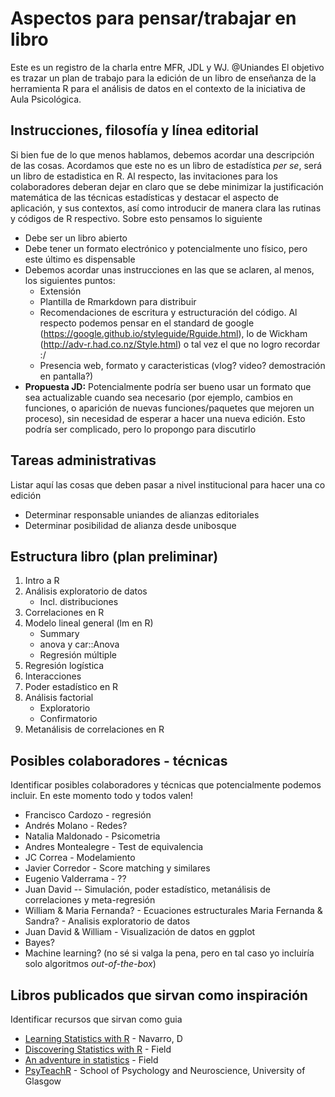 # Aspectos para pensar/trabajar en libro
Este es un registro de la charla entre MFR, JDL y WJ. @Uniandes 
El objetivo es trazar un plan de trabajo para la edición de un libro de enseñanza de la herramienta R para el análisis de datos en el contexto de la iniciativa de Aula Psicológica. 

## Instrucciones, filosofía y línea editorial
Si bien fue de lo que menos hablamos, debemos acordar una descripción de las cosas. Acordamos que este no es un libro de estadística *per se*, será un libro de estadistica en R. Al respecto, las invitaciones para los colaboradores deberan dejar en claro que se debe minimizar la justificación matemática de las técnicas estadísticas y destacar el aspecto de aplicación, y sus contextos, así como introducir de manera clara las rutinas y códigos de R respectivo. Sobre esto pensamos lo siguiente
- Debe ser un libro abierto
- Debe tener un formato electrónico y potencialmente uno físico, pero este último es dispensable
- Debemos acordar unas instrucciones en las que se aclaren, al menos, los siguientes puntos:
    - Extensión
    - Plantilla de Rmarkdown para distribuir
    - Recomendaciones de escritura y estructuración del código. Al respecto podemos pensar en el standard de google (https://google.github.io/styleguide/Rguide.html), lo de Wickham (http://adv-r.had.co.nz/Style.html) o tal vez el que no logro recordar :/
    - Presencia web, formato y caracteristicas (vlog? video? demostración en pantalla?)
- **Propuesta JD:** Potencialmente podría ser bueno usar un formato que sea actualizable cuando sea necesario (por ejemplo, cambios en funciones, o aparición de nuevas funciones/paquetes que mejoren un proceso), sin necesidad de esperar a hacer una nueva edición. Esto podría ser complicado, pero lo propongo para discutirlo 

## Tareas administrativas 
Listar aquí las cosas que deben pasar a nivel institucional para hacer una co edición
- Determinar responsable uniandes de alianzas editoriales 
- Determinar posibilidad de alianza desde unibosque 

## Estructura libro (plan preliminar)
1.	Intro a R
2.	Análisis exploratorio de datos
    *	Incl. distribuciones
3.	Correlaciones en R
4.	Modelo lineal general (lm en R)
    *	Summary
    *	anova y car::Anova
    *	Regresión múltiple
5.	Regresión logística
6.	Interacciones
7.	Poder estadístico en R
8.	Análisis factorial
    *	Exploratorio
    *	Confirmatorio
9.	Metanálisis de correlaciones en R

## Posibles colaboradores - técnicas
Identificar posibles colaboradores y técnicas que potencialmente podemos incluir. En este momento todo y todos valen! 
- Francisco Cardozo - regresión
- Andrés Molano - Redes?
- Natalia Maldonado - Psicometria 
- Andres Montealegre - Test de equivalencia 
- JC Correa - Modelamiento 
- Javier Corredor - Score matching y similares
- Eugenio Valderrama - ??
- Juan David -- Simulación, poder estadístico, metanálisis de correlaciones y meta-regresión
- William & Maria Fernanda? - Ecuaciones estructurales
Maria Fernanda & Sandra? - Analisis exploratorio de datos
- Juan David & William - Visualización de datos en ggplot
- Bayes?
- Machine learning? (no sé si valga la pena, pero en tal caso yo incluiría solo algoritmos *out-of-the-box*)

## Libros publicados que sirvan como inspiración
Identificar recursos que sirvan como guia 

- [Learning Statistics with R](https://learningstatisticswithr.com/) - Navarro, D
- [Discovering Statistics with R](https://www.discoveringstatistics.com/books/discovering-statistics-using-r/) - Field
- [An adventure in statistics](https://www.discoveringstatistics.com/books/an-adventure-in-statistics/)  - Field
- [PsyTeachR](https://psyteachr.github.io/) - School of Psychology and Neuroscience, University of Glasgow 
